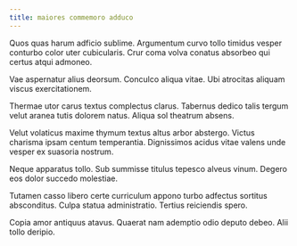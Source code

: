 ```yaml
---
title: maiores commemoro adduco
---
```


Quos quas harum adficio sublime. Argumentum curvo tollo timidus vesper conturbo color uter cubicularis. Crur coma volva conatus absorbeo qui certus atqui admoneo.

Vae aspernatur alius deorsum. Conculco aliqua vitae. Ubi atrocitas aliquam viscus exercitationem.

Thermae utor carus textus complectus clarus. Tabernus dedico talis tergum velut aranea tutis dolorem natus. Aliqua sol theatrum absens.

Velut volaticus maxime thymum textus altus arbor abstergo. Victus charisma ipsam centum temperantia. Dignissimos acidus vitae valens unde vesper ex suasoria nostrum.

Neque apparatus tollo. Sub summisse titulus tepesco alveus vinum. Degero eos dolor succedo molestiae.

Tutamen casso libero certe curriculum appono turbo adfectus sortitus absconditus. Culpa statua administratio. Tertius reiciendis spero.

Copia amor antiquus atavus. Quaerat nam ademptio odio deputo debeo. Alii tollo deripio.